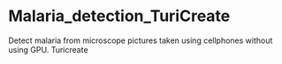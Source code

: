 # Malaria_detection_TuriCreate
Detect malaria from microscope pictures taken using cellphones without using GPU. Turicreate
